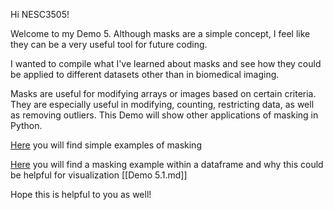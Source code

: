 Hi NESC3505!

Welcome to my Demo 5. Although masks are a simple concept, I feel like they can be a very useful tool for future coding.

I wanted to compile what I've learned about masks and see how they could be applied to different datasets other than in biomedical imaging. 

Masks are useful for modifying arrays or images based on certain criteria. They are especially useful in modifying, counting, restricting data, as well as removing outliers.
This Demo will show other applications of masking in Python.

[Here](https://github.com/an648648/demo-5/blob/main/simple_examples.md) you will find simple examples of masking 

[Here](https://github.com/an648648/demo-5/blob/main/Demo%205.1.md) you will find a masking example within a dataframe and why this could be helpful for visualization [[Demo 5.1.md]]

Hope this is helpful to you as well!
